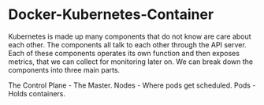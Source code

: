 # Docker-Kubernetes-Container

Kubernetes is made up many components that do not know are care about each other. The components all talk to each other through the API server. Each of these components operates its own function and then exposes metrics, that we can collect for monitoring later on. We can break down the components into three main parts.

The Control Plane - The Master.
Nodes - Where pods get scheduled.
Pods - Holds containers.
